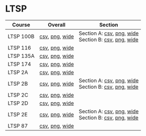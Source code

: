# LTSP

| Course | Overall | Section |
| ------ | ------- | ------- |
| LTSP 100B | [csv](https://github.com/UCSD-Historical-Enrollment-Data/2024Spring/blob/main/overall/LTSP%20100B.csv), [png](https://raw.githubusercontent.com/UCSD-Historical-Enrollment-Data/2024Spring/main/plot_overall/LTSP%20100B.png), [wide](https://raw.githubusercontent.com/UCSD-Historical-Enrollment-Data/2024Spring/main/plot_overall_wide/LTSP%20100B.png) | Section A: [csv](https://github.com/UCSD-Historical-Enrollment-Data/2024Spring/blob/main/section/LTSP%20100B_A.csv), [png](https://raw.githubusercontent.com/UCSD-Historical-Enrollment-Data/2024Spring/main/plot_section/LTSP%20100B_A.png), [wide](https://raw.githubusercontent.com/UCSD-Historical-Enrollment-Data/2024Spring/main/plot_section_wide/LTSP%20100B_A.png)<br>Section B: [csv](https://github.com/UCSD-Historical-Enrollment-Data/2024Spring/blob/main/section/LTSP%20100B_B.csv), [png](https://raw.githubusercontent.com/UCSD-Historical-Enrollment-Data/2024Spring/main/plot_section/LTSP%20100B_B.png), [wide](https://raw.githubusercontent.com/UCSD-Historical-Enrollment-Data/2024Spring/main/plot_section_wide/LTSP%20100B_B.png) |
| LTSP 116 | [csv](https://github.com/UCSD-Historical-Enrollment-Data/2024Spring/blob/main/overall/LTSP%20116.csv), [png](https://raw.githubusercontent.com/UCSD-Historical-Enrollment-Data/2024Spring/main/plot_overall/LTSP%20116.png), [wide](https://raw.githubusercontent.com/UCSD-Historical-Enrollment-Data/2024Spring/main/plot_overall_wide/LTSP%20116.png) |  |
| LTSP 135A | [csv](https://github.com/UCSD-Historical-Enrollment-Data/2024Spring/blob/main/overall/LTSP%20135A.csv), [png](https://raw.githubusercontent.com/UCSD-Historical-Enrollment-Data/2024Spring/main/plot_overall/LTSP%20135A.png), [wide](https://raw.githubusercontent.com/UCSD-Historical-Enrollment-Data/2024Spring/main/plot_overall_wide/LTSP%20135A.png) |  |
| LTSP 174 | [csv](https://github.com/UCSD-Historical-Enrollment-Data/2024Spring/blob/main/overall/LTSP%20174.csv), [png](https://raw.githubusercontent.com/UCSD-Historical-Enrollment-Data/2024Spring/main/plot_overall/LTSP%20174.png), [wide](https://raw.githubusercontent.com/UCSD-Historical-Enrollment-Data/2024Spring/main/plot_overall_wide/LTSP%20174.png) |  |
| LTSP 2A | [csv](https://github.com/UCSD-Historical-Enrollment-Data/2024Spring/blob/main/overall/LTSP%202A.csv), [png](https://raw.githubusercontent.com/UCSD-Historical-Enrollment-Data/2024Spring/main/plot_overall/LTSP%202A.png), [wide](https://raw.githubusercontent.com/UCSD-Historical-Enrollment-Data/2024Spring/main/plot_overall_wide/LTSP%202A.png) |  |
| LTSP 2B | [csv](https://github.com/UCSD-Historical-Enrollment-Data/2024Spring/blob/main/overall/LTSP%202B.csv), [png](https://raw.githubusercontent.com/UCSD-Historical-Enrollment-Data/2024Spring/main/plot_overall/LTSP%202B.png), [wide](https://raw.githubusercontent.com/UCSD-Historical-Enrollment-Data/2024Spring/main/plot_overall_wide/LTSP%202B.png) | Section A: [csv](https://github.com/UCSD-Historical-Enrollment-Data/2024Spring/blob/main/section/LTSP%202B_A.csv), [png](https://raw.githubusercontent.com/UCSD-Historical-Enrollment-Data/2024Spring/main/plot_section/LTSP%202B_A.png), [wide](https://raw.githubusercontent.com/UCSD-Historical-Enrollment-Data/2024Spring/main/plot_section_wide/LTSP%202B_A.png)<br>Section B: [csv](https://github.com/UCSD-Historical-Enrollment-Data/2024Spring/blob/main/section/LTSP%202B_B.csv), [png](https://raw.githubusercontent.com/UCSD-Historical-Enrollment-Data/2024Spring/main/plot_section/LTSP%202B_B.png), [wide](https://raw.githubusercontent.com/UCSD-Historical-Enrollment-Data/2024Spring/main/plot_section_wide/LTSP%202B_B.png) |
| LTSP 2C | [csv](https://github.com/UCSD-Historical-Enrollment-Data/2024Spring/blob/main/overall/LTSP%202C.csv), [png](https://raw.githubusercontent.com/UCSD-Historical-Enrollment-Data/2024Spring/main/plot_overall/LTSP%202C.png), [wide](https://raw.githubusercontent.com/UCSD-Historical-Enrollment-Data/2024Spring/main/plot_overall_wide/LTSP%202C.png) |  |
| LTSP 2D | [csv](https://github.com/UCSD-Historical-Enrollment-Data/2024Spring/blob/main/overall/LTSP%202D.csv), [png](https://raw.githubusercontent.com/UCSD-Historical-Enrollment-Data/2024Spring/main/plot_overall/LTSP%202D.png), [wide](https://raw.githubusercontent.com/UCSD-Historical-Enrollment-Data/2024Spring/main/plot_overall_wide/LTSP%202D.png) |  |
| LTSP 2E | [csv](https://github.com/UCSD-Historical-Enrollment-Data/2024Spring/blob/main/overall/LTSP%202E.csv), [png](https://raw.githubusercontent.com/UCSD-Historical-Enrollment-Data/2024Spring/main/plot_overall/LTSP%202E.png), [wide](https://raw.githubusercontent.com/UCSD-Historical-Enrollment-Data/2024Spring/main/plot_overall_wide/LTSP%202E.png) | Section A: [csv](https://github.com/UCSD-Historical-Enrollment-Data/2024Spring/blob/main/section/LTSP%202E_A.csv), [png](https://raw.githubusercontent.com/UCSD-Historical-Enrollment-Data/2024Spring/main/plot_section/LTSP%202E_A.png), [wide](https://raw.githubusercontent.com/UCSD-Historical-Enrollment-Data/2024Spring/main/plot_section_wide/LTSP%202E_A.png)<br>Section B: [csv](https://github.com/UCSD-Historical-Enrollment-Data/2024Spring/blob/main/section/LTSP%202E_B.csv), [png](https://raw.githubusercontent.com/UCSD-Historical-Enrollment-Data/2024Spring/main/plot_section/LTSP%202E_B.png), [wide](https://raw.githubusercontent.com/UCSD-Historical-Enrollment-Data/2024Spring/main/plot_section_wide/LTSP%202E_B.png) |
| LTSP 87 | [csv](https://github.com/UCSD-Historical-Enrollment-Data/2024Spring/blob/main/overall/LTSP%2087.csv), [png](https://raw.githubusercontent.com/UCSD-Historical-Enrollment-Data/2024Spring/main/plot_overall/LTSP%2087.png), [wide](https://raw.githubusercontent.com/UCSD-Historical-Enrollment-Data/2024Spring/main/plot_overall_wide/LTSP%2087.png) |  |
